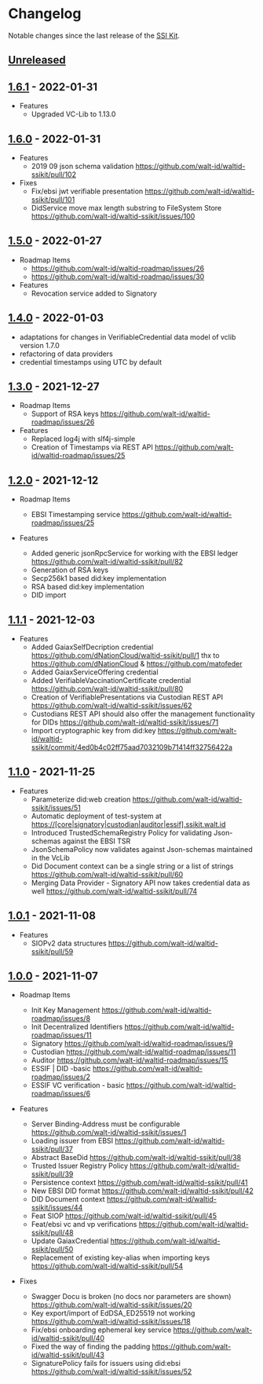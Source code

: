 # Changelog

Notable changes since the last release of the [SSI Kit](https://github.com/walt-id/waltid-ssikit). 

## [Unreleased]

## [1.6.1] - 2022-01-31

-   Features
    -   Upgraded VC-Lib to 1.13.0

## [1.6.0] - 2022-01-31

-   Features
    -   2019 09 json schema validation <https://github.com/walt-id/waltid-ssikit/pull/102>
-   Fixes
    -   Fix/ebsi jwt verifiable presentation <https://github.com/walt-id/waltid-ssikit/pull/101>
    -   DidService move max length substring to FileSystem Store <https://github.com/walt-id/waltid-ssikit/issues/100>

## [1.5.0] - 2022-01-27

-   Roadmap Items
    -   <https://github.com/walt-id/waltid-roadmap/issues/26>
    -   <https://github.com/walt-id/waltid-roadmap/issues/30>
-   Features
    -   Revocation service added to Signatory

## [1.4.0] - 2022-01-03

-   adaptations for changes in VerifiableCredential data model of vclib version 1.7.0
-   refactoring of data providers
-   credential timestamps using UTC by default

## [1.3.0] - 2021-12-27

-   Roadmap Items
    -   Support of RSA keys  <https://github.com/walt-id/waltid-roadmap/issues/26>
-   Features
    -   Replaced log4j with slf4j-simple
    -   Creation of Timestamps via REST API <https://github.com/walt-id/waltid-roadmap/issues/25>

## [1.2.0] - 2021-12-12

-   Roadmap Items
    -   EBSI Timestamping service <https://github.com/walt-id/waltid-roadmap/issues/25>

-   Features
    -   Added generic jsonRpcService for working with the EBSI ledger <https://github.com/walt-id/waltid-ssikit/pull/82>
    -   Generation of RSA keys
    -   Secp256k1 based did:key implementation
    -   RSA based did:key implementation
    -   DID import

## [1.1.1] - 2021-12-03

-   Features
    -   Added GaiaxSelfDecription credential <https://github.com/dNationCloud/waltid-ssikit/pull/1> thx to <https://github.com/dNationCloud> & <https://github.com/matofeder>
    -   Added GaiaxServiceOffering credential
    -   Added VerifiableVaccinationCertificate credential <https://github.com/walt-id/waltid-ssikit/pull/80>
    -   Creation of VerifiablePresentations via Custodian REST API <https://github.com/walt-id/waltid-ssikit/issues/62>
    -   Custodians REST API should also offer the management functionality for DIDs <https://github.com/walt-id/waltid-ssikit/issues/71>
    -   Import cryptographic key from did:key <https://github.com/walt-id/waltid-ssikit/commit/4ed0b4c02ff75aad7032109b71414ff32756422a>

## [1.1.0] - 2021-11-25

-   Features
    -   Parameterize did:web creation <https://github.com/walt-id/waltid-ssikit/issues/51>
    -   Automatic deployment of test-system at <https://[core|signatory|custodian|auditor|essif].ssikit.walt.id>
    -   Introduced TrustedSchemaRegistry Policy for validating Json-schemas against the EBSI TSR
    -   JsonSchemaPolicy now validates against Json-schemas maintained in the VcLib
    -   Did Document context can be a single string or a list of strings <https://github.com/walt-id/waltid-ssikit/pull/60>
    -   Merging Data Provider - Signatory API now takes credential data as well <https://github.com/walt-id/waltid-ssikit/pull/74>

## [1.0.1] - 2021-11-08

-   Features
    -   SIOPv2 data structures  <https://github.com/walt-id/waltid-ssikit/pull/59>

## [1.0.0] - 2021-11-07

-   Roadmap Items
    -   Init Key Management <https://github.com/walt-id/waltid-roadmap/issues/8>
    -   Init Decentralized Identifiers <https://github.com/walt-id/waltid-roadmap/issues/11>
    -   Signatory <https://github.com/walt-id/waltid-roadmap/issues/9>
    -   Custodian <https://github.com/walt-id/waltid-roadmap/issues/11>
    -   Auditor <https://github.com/walt-id/waltid-roadmap/issues/15>
    -   ESSIF | DID -basic <https://github.com/walt-id/waltid-roadmap/issues/2>
    -   ESSIF VC verification - basic  <https://github.com/walt-id/waltid-roadmap/issues/6>

-   Features 
    -   Server Binding-Address must be configurable <https://github.com/walt-id/waltid-ssikit/issues/1>
    -   Loading issuer from EBSI <https://github.com/walt-id/waltid-ssikit/pull/37>
    -   Abstract BaseDid <https://github.com/walt-id/waltid-ssikit/pull/38>
    -   Trusted Issuer Registry Policy <https://github.com/walt-id/waltid-ssikit/pull/39>
    -   Persistence context <https://github.com/walt-id/waltid-ssikit/pull/41>
    -   New EBSI DID format <https://github.com/walt-id/waltid-ssikit/pull/42>
    -   DID Document context <https://github.com/walt-id/waltid-ssikit/issues/44>
    -   Feat SIOP <https://github.com/walt-id/waltid-ssikit/pull/45>
    -   Feat/ebsi vc and vp verifications <https://github.com/walt-id/waltid-ssikit/pull/48>
    -   Update GaiaxCredential <https://github.com/walt-id/waltid-ssikit/pull/50>
    -   Replacement of existing key-alias when importing keys <https://github.com/walt-id/waltid-ssikit/pull/54>

-   Fixes
    -   Swagger Docu is broken (no docs nor parameters are shown)  <https://github.com/walt-id/waltid-ssikit/issues/20>
    -   Key export/import of EdDSA_ED25519 not working <https://github.com/walt-id/waltid-ssikit/issues/18>
    -   Fix/ebsi onboarding ephemeral key service <https://github.com/walt-id/waltid-ssikit/pull/40>
    -   Fixed the way of finding the padding <https://github.com/walt-id/waltid-ssikit/pull/43>
    -   SignaturePolicy fails for issuers using did:ebsi <https://github.com/walt-id/waltid-ssikit/issues/52>

[Unreleased]: https://github.com/walt-id/waltid-ssikit/compare/1.6.1...HEAD

[1.6.1]: https://github.com/walt-id/waltid-ssikit/compare/1.6.0...1.6.1

[1.6.0]: https://github.com/walt-id/waltid-ssikit/compare/1.5.0...1.6.0

[1.5.0]: https://github.com/walt-id/waltid-ssikit/compare/1.4.0...1.5.0

[1.4.0]: https://github.com/walt-id/waltid-ssikit/compare/1.3.0...1.4.0

[1.3.0]: https://github.com/walt-id/waltid-ssikit/compare/1.2.0...1.3.0

[1.2.0]: https://github.com/walt-id/waltid-ssikit/compare/1.2.0...1.2.0

[1.2.0]: https://github.com/walt-id/waltid-ssikit/compare/1.1.1...1.2.0

[1.1.1]: https://github.com/walt-id/waltid-ssikit/compare/1.1.0...1.1.1

[1.1.0]: https://github.com/walt-id/waltid-ssikit/compare/1.0.1...1.1.0

[1.0.1]: https://github.com/walt-id/waltid-ssikit/compare/1.0.0...1.0.1

[1.0.0]: https://github.com/walt-id/waltid-ssikit/compare/2be9d92014df8b7da68ccccc96bdd1024f2ce50e...1.0.0
